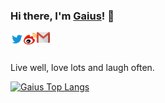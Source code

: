 ### Hi there, I'm [Gaius](https://qiwenbo.com)! 👋

<a href="https://twitter.com/gaius_qi">
  <img align="left" alt="Gaius | Twitter" width="21px" src="https://raw.githubusercontent.com/gaius-qi/gaius-qi/main/assets/twitter.svg" />
</a>

<a href="https://weibo.com/2037081677">
  <img align="left" alt="Gaius | Weibo" width="21px" src="https://raw.githubusercontent.com/gaius-qi/gaius-qi/main/assets/weibo.svg" />
</a>

<a href="mailto:gaius.qi@gmail.com">
  <img align="left" alt="Gaius | Gmail" width="21px" src="https://raw.githubusercontent.com/gaius-qi/gaius-qi/main/assets/gmail.svg" />
</a>

<br />
<br />

Live well, love lots and laugh often.

[![Gaius Top Langs](https://github-readme-stats.vercel.app/api/top-langs/?username=gaius-qi)](https://github.com/anuraghazra/github-readme-stats)

